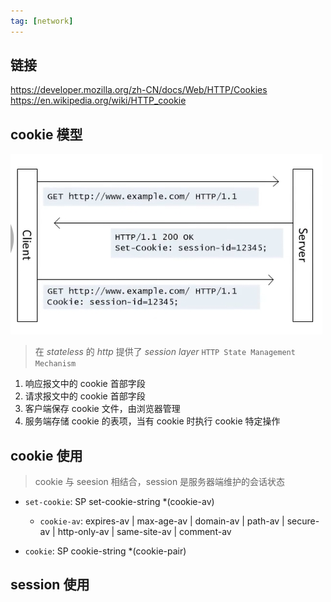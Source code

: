 ```yaml
---
tag: [network]
---
```


## 链接

https://developer.mozilla.org/zh-CN/docs/Web/HTTP/Cookies
https://en.wikipedia.org/wiki/HTTP_cookie

## cookie 模型

![cookie](./assets/cookie.png) 

> 在 _stateless_ 的 _http_ 提供了 _session layer_ `HTTP State Management Mechanism`

1. 响应报文中的 cookie 首部字段
2. 请求报文中的 cookie 首部字段
3. 客户端保存 cookie 文件，由浏览器管理
4. 服务端存储 cookie 的表项，当有 cookie 时执行 cookie 特定操作

## cookie 使用

> cookie 与 seesion 相结合，session 是服务器端维护的会话状态

- `set-cookie`: SP set-cookie-string  *(cookie-av)
    - `cookie-av`: expires-av | max-age-av | domain-av | path-av | secure-av | http-only-av | same-site-av | comment-av

- `cookie`: SP cookie-string *(cookie-pair)

## session 使用
